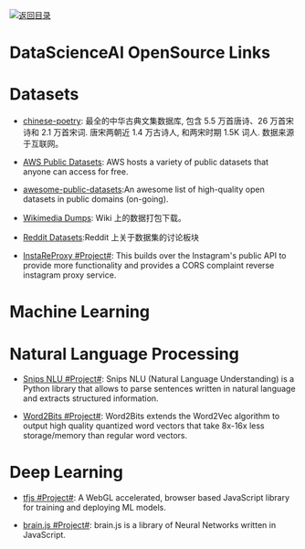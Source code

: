 [![返回目录](https://user-images.githubusercontent.com/5803001/38079637-ff0abcf0-3371-11e8-9b76-ad651620afc7.jpg)](https://github.com/wxyyxc1992/Awesome-Links)

# DataScienceAI OpenSource Links

# Datasets

* [chinese-poetry](https://github.com/chinese-poetry/chinese-poetry): 最全的中华古典文集数据库, 包含 5.5 万首唐诗、26 万首宋诗和 2.1 万首宋词. 唐宋两朝近 1.4 万古诗人, 和两宋时期 1.5K 词人. 数据来源于互联网。

* [AWS Public Datasets](https://aws.amazon.com/public-datasets/): AWS hosts a variety of public datasets that anyone can access for free.

* [awesome-public-datasets](https://github.com/caesar0301/awesome-public-datasets):An awesome list of high-quality open datasets in public domains (on-going).

* [Wikimedia Dumps](https://dumps.wikimedia.org): Wiki 上的数据打包下载。

* [Reddit Datasets](https://www.reddit.com/r/datasets/):Reddit 上关于数据集的讨论板块

* [InstaReProxy #Project#](https://github.com/whizzzkid/instagram-proxy-api): This builds over the Instagram's public API to provide more functionality and provides a CORS complaint reverse instagram proxy service.

# Machine Learning

# Natural Language Processing

* [Snips NLU #Project#](https://github.com/snipsco/snips-nlu): Snips NLU (Natural Language Understanding) is a Python library that allows to parse sentences written in natural language and extracts structured information.

- [Word2Bits #Project#](https://github.com/agnusmaximus/Word2Bits): Word2Bits extends the Word2Vec algorithm to output high quality quantized word vectors that take 8x-16x less storage/memory than regular word vectors.

# Deep Learning

* [tfjs #Project#](https://github.com/tensorflow/tfjs): A WebGL accelerated, browser based JavaScript library for training and deploying ML models.

* [brain.js #Project#](https://github.com/BrainJS/brain.js): brain.js is a library of Neural Networks written in JavaScript.
